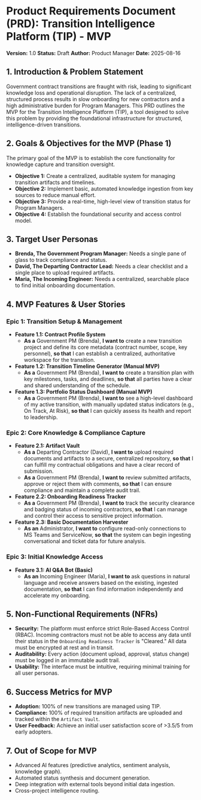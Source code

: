 # **Product Requirements Document (PRD): Transition Intelligence Platform (TIP) - MVP**

**Version:** 1.0
**Status:** Draft
**Author:** Product Manager
**Date:** 2025-08-16

## 1. Introduction & Problem Statement
Government contract transitions are fraught with risk, leading to significant knowledge loss and operational disruption. The lack of a centralized, structured process results in slow onboarding for new contractors and a high administrative burden for Program Managers. This PRD outlines the MVP for the Transition Intelligence Platform (TIP), a tool designed to solve this problem by providing the foundational infrastructure for structured, intelligence-driven transitions.

## 2. Goals & Objectives for the MVP (Phase 1)
The primary goal of the MVP is to establish the core functionality for knowledge capture and transition oversight.
- **Objective 1:** Create a centralized, auditable system for managing transition artifacts and timelines.
- **Objective 2:** Implement basic, automated knowledge ingestion from key sources to reduce manual effort.
- **Objective 3:** Provide a real-time, high-level view of transition status for Program Managers.
- **Objective 4:** Establish the foundational security and access control model.

## 3. Target User Personas
- **Brenda, The Government Program Manager:** Needs a single pane of glass to track compliance and status.
- **David, The Departing Contractor Lead:** Needs a clear checklist and a single place to upload required artifacts.
- **Maria, The Incoming Engineer:** Needs a centralized, searchable place to find initial onboarding documentation.

## 4. MVP Features & User Stories

### Epic 1: Transition Setup & Management

- **Feature 1.1: Contract Profile System**
    - **As a** Government PM (Brenda), **I want to** create a new transition project and define its core metadata (contract number, scope, key personnel), **so that** I can establish a centralized, authoritative workspace for the transition.
- **Feature 1.2: Transition Timeline Generator (Manual MVP)**
    - **As a** Government PM (Brenda), **I want to** create a transition plan with key milestones, tasks, and deadlines, **so that** all parties have a clear and shared understanding of the schedule.
- **Feature 1.3: Portfolio Status Dashboard (Manual MVP)**
    - **As a** Government PM (Brenda), **I want to** see a high-level dashboard of my active transition, with manually updated status indicators (e.g., On Track, At Risk), **so that** I can quickly assess its health and report to leadership.

### Epic 2: Core Knowledge & Compliance Capture

- **Feature 2.1: Artifact Vault**
    - **As a** Departing Contractor (David), **I want to** upload required documents and artifacts to a secure, centralized repository, **so that** I can fulfill my contractual obligations and have a clear record of submission.
    - **As a** Government PM (Brenda), **I want to** review submitted artifacts, approve or reject them with comments, **so that** I can ensure compliance and maintain a complete audit trail.
- **Feature 2.2: Onboarding Readiness Tracker**
    - **As a** Government PM (Brenda), **I want to** track the security clearance and badging status of incoming contractors, **so that** I can manage and control their access to sensitive project information.
- **Feature 2.3: Basic Documentation Harvester**
    - **As an** Administrator, **I want to** configure read-only connections to MS Teams and ServiceNow, **so that** the system can begin ingesting conversational and ticket data for future analysis.

### Epic 3: Initial Knowledge Access

- **Feature 3.1: AI Q&A Bot (Basic)**
    - **As an** Incoming Engineer (Maria), **I want to** ask questions in natural language and receive answers based on the existing, ingested documentation, **so that** I can find information independently and accelerate my onboarding.

## 5. Non-Functional Requirements (NFRs)
- **Security:** The platform must enforce strict Role-Based Access Control (RBAC). Incoming contractors must not be able to access any data until their status in the `Onboarding Readiness Tracker` is "Cleared." All data must be encrypted at rest and in transit.
- **Auditability:** Every action (document upload, approval, status change) must be logged in an immutable audit trail.
- **Usability:** The interface must be intuitive, requiring minimal training for all user personas.

## 6. Success Metrics for MVP
- **Adoption:** 100% of new transitions are managed using TIP.
- **Compliance:** 100% of required transition artifacts are uploaded and tracked within the `Artifact Vault`.
- **User Feedback:** Achieve an initial user satisfaction score of >3.5/5 from early adopters.

## 7. Out of Scope for MVP
- Advanced AI features (predictive analytics, sentiment analysis, knowledge graph).
- Automated status synthesis and document generation.
- Deep integration with external tools beyond initial data ingestion.
- Cross-project intelligence routing.